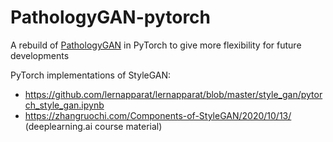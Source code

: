 # PathologyGAN-pytorch

A rebuild of [PathologyGAN](https://github.com/AdalbertoCq/Pathology-GAN) in PyTorch to give more flexibility for future developments

PyTorch implementations of StyleGAN: 
- https://github.com/lernapparat/lernapparat/blob/master/style_gan/pytorch_style_gan.ipynb 
- https://zhangruochi.com/Components-of-StyleGAN/2020/10/13/ (deeplearning.ai course material)

